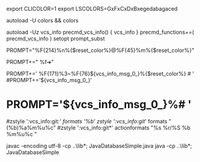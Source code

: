 export CLICOLOR=1
export LSCOLORS=GxFxCxDxBxegedabagaced

autoload -U colors && colors

autoload -Uz vcs_info
precmd_vcs_info() { vcs_info }
precmd_functions+=( precmd_vcs_info )
setopt prompt_subst

PROMPT="%F{214}%n%{$reset_color%}@%F{45}%m%{$reset_color%}"

PROMPT+=" %f➜"

PROMPT+=' %F{171}%3~%F{76}${vcs_info_msg_0_}%{$reset_color%} # '
#PROMPT+='${vcs_info_msg_0_}'
# PROMPT='${vcs_info_msg_0_}%# '
#zstyle ':vcs_info:git:*' formats '%b'
zstyle ':vcs_info:git*' formats "(%b)%a%m%u%c"
#zstyle ':vcs_info:git*' actionformats "%s  %r/%S %b %m%u%c "



javac -encoding utf-8 -cp ..\lib\*; JavaDatabaseSimple.java
java -cp ..\lib\*; JavaDatabaseSimple